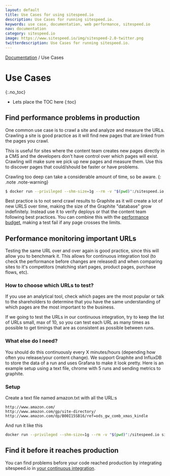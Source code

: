 ```yaml
---
layout: default
title: Use Cases for using sitespeed.io
description: Use Cases for running sitespeed.io.
keywords: use case, documentation, web performance, sitespeed.io
nav: documentation
category: sitespeed.io
image: https://www.sitespeed.io/img/sitespeed-2.0-twitter.png
twitterdescription: Use Cases for running sitespeed.io.
---
```

[Documentation]({{site.baseurl}}/documentation/sitespeed.io/) / Use Cases

# Use Cases
{:.no_toc}

* Lets place the TOC here
{:toc}

## Find performance problems in production
One common use case is to crawl a site and analyze and measure the URLs. Crawling a site is good practice as it will find new pages that are linked from the pages you crawl.

This is useful for sites where the content team creates new pages directly in a CMS and the developers don't have control over which pages will exist. Crawling will make sure we pick up new pages and measure them. Use this to discover pages that could/should be faster or have problems.

Crawling too deep can take a considerable amount of time, so be aware.
{: .note .note-warning}

~~~bash
$ docker run --privileged --shm-size=1g --rm -v "$(pwd)":/sitespeed.io sitespeedio/sitespeed.io http://www.nytimes.com/pages/sports/ -d 2
~~~

Best practice is to not send crawl results to Graphite as it will create a lot of new URLS over time, making the size of the Graphite "database" grow indefinitely. Instead use it to verify deploys or that the content team following best practices. You can combine this with the [performance budget](../performance-budget/), making a test fail if any page crosses the limits.

## Performance monitoring important URLs

Testing the same URL over and over again is good practice, since this will allow you to benchmark it. This allows for continuous integration tool (to check the performance before changes are released) and when comparing sites to it's competitors (matching start pages, product pages, purchase flows, etc).

### How to choose which URLs to test?

If you use an analytical tool, check which pages are the most popular or talk to the shareholders to determine that you have the same understanding of which pages are the most important to the business.

If we going to test the URLs in our continuous integration, try to keep the list of URLs small, max of 10, so you can test each URL as many times as possible to get timings that are as consistent as possible between runs.

### What else do I need?
You should do this continuously every X minutes/hours (depending how often you release/your content change). We support Graphite and InfluxDB to store the data of a run and uses Grafana to make it look pretty. Here is an example setup using a text file, chrome with 5 runs and sending metrics to graphite.

### Setup

Create a text file named amazon.txt with all the URL:s

~~~
http://www.amazon.com/
http://www.amazon.com/gp/site-directory/
http://www.amazon.com/dp/B00I15SB16/ref=ods_gw_comb_xmas_kindle
~~~

And run it like this

~~~bash
docker run --privileged --shm-size=1g --rm -v "$(pwd)":/sitespeed.io sitespeedio/sitespeed.io amazon.txt -b chrome -n 5 --graphite.host my.graphite.host
~~~

## Find it before it reaches production
You can find problems before your code reached production by integrating sitespeed.io in [your continuous integration](../continuous-integration/).
